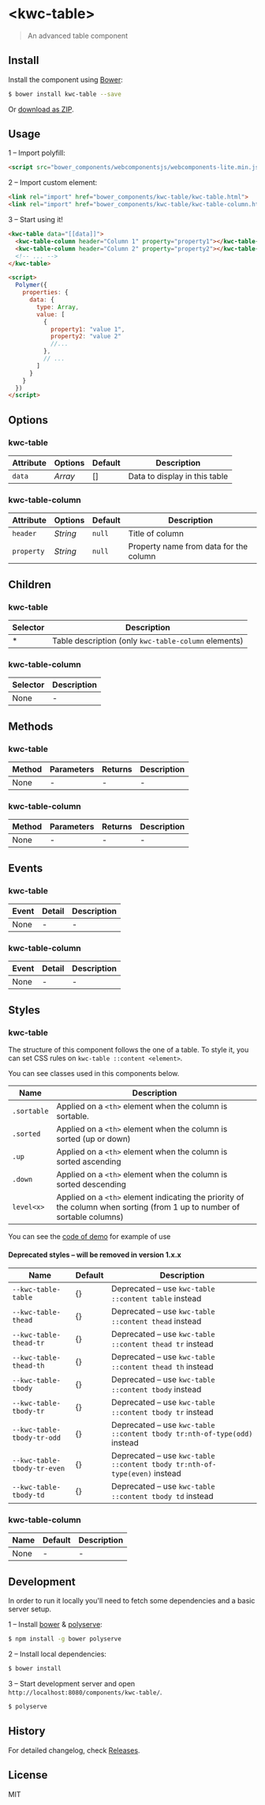 # &lt;kwc-table&gt;

> An advanced table component

## Install

Install the component using [Bower](http://bower.io/):

```sh
$ bower install kwc-table --save
```

Or [download as ZIP](https://github.com/successk/kwc-table/archive/master.zip).

## Usage

1 – Import polyfill:

```html
<script src="bower_components/webcomponentsjs/webcomponents-lite.min.js"></script>
```

2 – Import custom element:

```html
<link rel="import" href="bower_components/kwc-table/kwc-table.html">
<link rel="import" href="bower_components/kwc-table/kwc-table-column.html">
```

3 – Start using it!

```html
<kwc-table data="[[data]]">
  <kwc-table-column header="Column 1" property="property1"></kwc-table-column>
  <kwc-table-column header="Column 2" property="property2"></kwc-table-column>
  <!-- ... -->
</kwc-table>

<script>
  Polymer({
    properties: {
      data: {
        type: Array,
        value: [
          {
            property1: "value 1",
            property2: "value 2"
            //...
          },
          // ...
        ]
      }
    }
  })
</script>
```

## Options

### kwc-table

Attribute   | Options         | Default      | Description
---         | ---             | ---          | ---
`data`      | *Array*         | []           | Data to display in this table

### kwc-table-column

Attribute   | Options         | Default      | Description
---         | ---             | ---          | ---
`header`    | *String*        | `null`       | Title of column
`property`  | *String*        | `null`       | Property name from data for the column

## Children

### kwc-table

Selector | Description
---      | ---
*        | Table description (only `kwc-table-column` elements)

### kwc-table-column

Selector | Description
---      | ---
None     | -

## Methods

### kwc-table

Method        | Parameters   | Returns     | Description
---           | ---          | ---         | ---
None          | -            | -           | -

### kwc-table-column

Method        | Parameters   | Returns     | Description
---           | ---          | ---         | ---
None          | -            | -           | -

## Events

### kwc-table

Event     | Detail   | Description
---       | ---      | ---
None      | -        | -

### kwc-table-column

Event     | Detail   | Description
---       | ---      | ---
None      | -        | -

## Styles

### kwc-table

The structure of this component follows the one of a table.
To style it, you can set CSS rules on `kwc-table ::content <element>`.

You can see classes used in this components below.

Name        | Description
---         | ---
`.sortable` | Applied on a `<th>` element when the column is sortable.
`.sorted`   | Applied on a `<th>` element when the column is sorted (up or down)
`.up`       | Applied on a `<th>` element when the column is sorted ascending
`.down`     | Applied on a `<th>` element when the column is sorted descending
`level<x>`  | Applied on a `<th>` element indicating the priority of the column when sorting (from 1 up to number of sortable columns)

You can see the [code of demo](index-kwc-table-show) for example of use

#### Deprecated styles – will be removed in version 1.x.x

Name                        | Default | Description
---                         | ---     | ---
`--kwc-table-table`         | {}      | Deprecated – use `kwc-table ::content table` instead
`--kwc-table-thead`         | {}      | Deprecated – use `kwc-table ::content thead` instead
`--kwc-table-thead-tr`      | {}      | Deprecated – use `kwc-table ::content thead tr` instead
`--kwc-table-thead-th`      | {}      | Deprecated – use `kwc-table ::content thead th` instead
`--kwc-table-tbody`         | {}      | Deprecated – use `kwc-table ::content tbody` instead
`--kwc-table-tbody-tr`      | {}      | Deprecated – use `kwc-table ::content tbody tr` instead
`--kwc-table-tbody-tr-odd`  | {}      | Deprecated – use `kwc-table ::content tbody tr:nth-of-type(odd)` instead
`--kwc-table-tbody-tr-even` | {}      | Deprecated – use `kwc-table ::content tbody tr:nth-of-type(even)` instead
`--kwc-table-tbody-td`      | {}      | Deprecated – use `kwc-table ::content tbody td` instead

### kwc-table-column

Name | Default | Description
---  | ---     | ---
None | -       | -

## Development

In order to run it locally you'll need to fetch some dependencies and a basic server setup.

1 – Install [bower](http://bower.io/) & [polyserve](https://npmjs.com/polyserve):

```sh
$ npm install -g bower polyserve
```

2 – Install local dependencies:

```sh
$ bower install
```

3 – Start development server and open `http://localhost:8080/components/kwc-table/`.

```sh
$ polyserve
```

## History

For detailed changelog, check [Releases](https://github.com/successk/kwc-table/releases).

## License

MIT